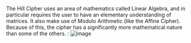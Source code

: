 The Hill Cipher uses an area of mathematics called Linear Algebra, and in particular requires the user to have an elementary understanding of matrices. 
It also make use of Modulo Arithmetic (like the Affine Cipher). Because of this, the cipher has a significantly more mathematical nature than some of the others.
: ![image](https://www.google.com/url?sa=i&url=https%3A%2F%2Fcrypto.interactive-maths.com%2Fhill-cipher.html&psig=AOvVaw1GUWSbq18ckz0XS6rN5OWn&ust=1638980312798000&source=images&cd=vfe&ved=0CAgQjRxqFwoTCPDv2M-L0vQCFQAAAAAdAAAAABAD)
